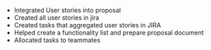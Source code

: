 - Integrated User stories into proposal
- Created all user stories in jira
- Created tasks that aggregated user stories in JIRA
- Helped create a functionality list and prepare proposal document
- Allocated tasks to teammates